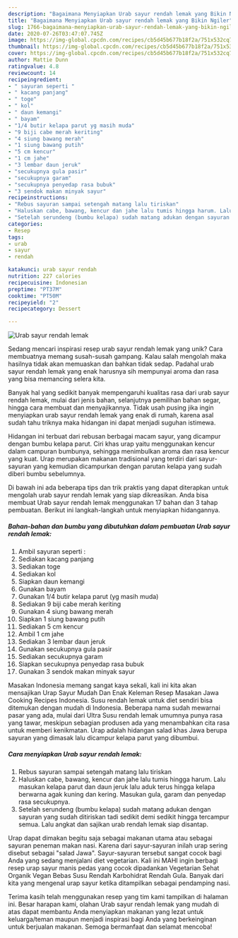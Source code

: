 ```yaml
---
description: "Bagaimana Menyiapkan Urab sayur rendah lemak yang Bikin Ngiler"
title: "Bagaimana Menyiapkan Urab sayur rendah lemak yang Bikin Ngiler"
slug: 1766-bagaimana-menyiapkan-urab-sayur-rendah-lemak-yang-bikin-ngiler
date: 2020-07-26T03:47:07.745Z
image: https://img-global.cpcdn.com/recipes/cb5d45b677b18f2a/751x532cq70/urab-sayur-rendah-lemak-foto-resep-utama.jpg
thumbnail: https://img-global.cpcdn.com/recipes/cb5d45b677b18f2a/751x532cq70/urab-sayur-rendah-lemak-foto-resep-utama.jpg
cover: https://img-global.cpcdn.com/recipes/cb5d45b677b18f2a/751x532cq70/urab-sayur-rendah-lemak-foto-resep-utama.jpg
author: Mattie Dunn
ratingvalue: 4.8
reviewcount: 14
recipeingredient:
- " sayuran seperti "
- " kacang panjang"
- " toge"
- " kol"
- " daun kemangi"
- " bayam"
- "1/4 butir kelapa parut yg masih muda"
- "9 biji cabe merah keriting"
- "4 siung bawang merah"
- "1 siung bawang putih"
- "5 cm kencur"
- "1 cm jahe"
- "3 lembar daun jeruk"
- "secukupnya gula pasir"
- "secukupnya garam"
- "secukupnya penyedap rasa bubuk"
- "3 sendok makan minyak sayur"
recipeinstructions:
- "Rebus sayuran sampai setengah matang lalu tiriskan"
- "Haluskan cabe, bawang, kencur dan jahe lalu tumis hingga harum. Lalu masukan kelapa parut dan daun jeruk lalu aduk terus hingga kelapa berwarna agak kuning dan kering. Masukan gula, garam dan penyedap rasa secukupnya."
- "Setelah serundeng (bumbu kelapa) sudah matang adukan dengan sayuran yang sudah ditiriskan tadi sedikit demi sedikit hingga tercampur semua. Lalu angkat dan sajikan urab rendah lemak siap disantap."
categories:
- Resep
tags:
- urab
- sayur
- rendah

katakunci: urab sayur rendah 
nutrition: 227 calories
recipecuisine: Indonesian
preptime: "PT37M"
cooktime: "PT50M"
recipeyield: "2"
recipecategory: Dessert

---
```



![Urab sayur rendah lemak](https://img-global.cpcdn.com/recipes/cb5d45b677b18f2a/751x532cq70/urab-sayur-rendah-lemak-foto-resep-utama.jpg)

Sedang mencari inspirasi resep urab sayur rendah lemak yang unik? Cara membuatnya memang susah-susah gampang. Kalau salah mengolah maka hasilnya tidak akan memuaskan dan bahkan tidak sedap. Padahal urab sayur rendah lemak yang enak harusnya sih mempunyai aroma dan rasa yang bisa memancing selera kita.

Banyak hal yang sedikit banyak mempengaruhi kualitas rasa dari urab sayur rendah lemak, mulai dari jenis bahan, selanjutnya pemilihan bahan segar, hingga cara membuat dan menyajikannya. Tidak usah pusing jika ingin menyiapkan urab sayur rendah lemak yang enak di rumah, karena asal sudah tahu triknya maka hidangan ini dapat menjadi suguhan istimewa.

Hidangan ini terbuat dari rebusan berbagai macam sayur, yang dicampur dengan bumbu kelapa parut. Ciri khas urap yaitu menggunakan kencur dalam campuran bumbunya, sehingga menimbulkan aroma dan rasa kencur yang kuat. Urap merupakan makanan tradisional yang terdiri dari sayur-sayuran yang kemudian dicampurkan dengan parutan kelapa yang sudah diberi bumbu sebelumnya.


Di bawah ini ada beberapa tips dan trik praktis yang dapat diterapkan untuk mengolah urab sayur rendah lemak yang siap dikreasikan. Anda bisa membuat Urab sayur rendah lemak menggunakan 17 bahan dan 3 tahap pembuatan. Berikut ini langkah-langkah untuk menyiapkan hidangannya.

<!--inarticleads1-->

##### Bahan-bahan dan bumbu yang dibutuhkan dalam pembuatan Urab sayur rendah lemak:

1. Ambil  sayuran seperti :
1. Sediakan  kacang panjang
1. Sediakan  toge
1. Sediakan  kol
1. Siapkan  daun kemangi
1. Gunakan  bayam
1. Gunakan 1/4 butir kelapa parut (yg masih muda)
1. Sediakan 9 biji cabe merah keriting
1. Gunakan 4 siung bawang merah
1. Siapkan 1 siung bawang putih
1. Sediakan 5 cm kencur
1. Ambil 1 cm jahe
1. Sediakan 3 lembar daun jeruk
1. Gunakan secukupnya gula pasir
1. Sediakan secukupnya garam
1. Siapkan secukupnya penyedap rasa bubuk
1. Gunakan 3 sendok makan minyak sayur


Masakan Indonesia memang sangat kaya sekali, kali ini kita akan mensajikan Urap Sayur Mudah Dan Enak Keleman Resep Masakan Jawa Cooking Recipes Indonesia. Susu rendah lemak untuk diet sendiri bisa ditemukan dengan mudah di Indonesia. Beberapa nama sudah mewarnai pasar yang ada, mulai dari Ultra Susu rendah lemak umumnya punya rasa yang tawar, meskipun sebagian produsen ada yang menambahkan cita rasa untuk memberi kenikmatan. Urap adalah hidangan salad khas Jawa berupa sayuran yang dimasak lalu dicampur kelapa parut yang dibumbui. 

<!--inarticleads2-->

##### Cara menyiapkan Urab sayur rendah lemak:

1. Rebus sayuran sampai setengah matang lalu tiriskan
1. Haluskan cabe, bawang, kencur dan jahe lalu tumis hingga harum. Lalu masukan kelapa parut dan daun jeruk lalu aduk terus hingga kelapa berwarna agak kuning dan kering. Masukan gula, garam dan penyedap rasa secukupnya.
1. Setelah serundeng (bumbu kelapa) sudah matang adukan dengan sayuran yang sudah ditiriskan tadi sedikit demi sedikit hingga tercampur semua. Lalu angkat dan sajikan urab rendah lemak siap disantap.


Urap dapat dimakan begitu saja sebagai makanan utama atau sebagai sayuran peneman makan nasi. Karena dari sayur-sayuran inilah urap sering disebut sebagai &#34;salad Jawa&#34;. Sayur-sayuran tersebut sangat cocok bagi Anda yang sedang menjalani diet vegetarian. Kali ini MAHI ingin berbagi resep urap sayur manis pedas yang cocok dipadankan Vegetarian Sehat Organik Vegan Bebas Susu Rendah Karbohidrat Rendah Gula. Banyak dari kita yang mengenal urap sayur ketika ditampilkan sebagai pendamping nasi. 

Terima kasih telah menggunakan resep yang tim kami tampilkan di halaman ini. Besar harapan kami, olahan Urab sayur rendah lemak yang mudah di atas dapat membantu Anda menyiapkan makanan yang lezat untuk keluarga/teman maupun menjadi inspirasi bagi Anda yang berkeinginan untuk berjualan makanan. Semoga bermanfaat dan selamat mencoba!
